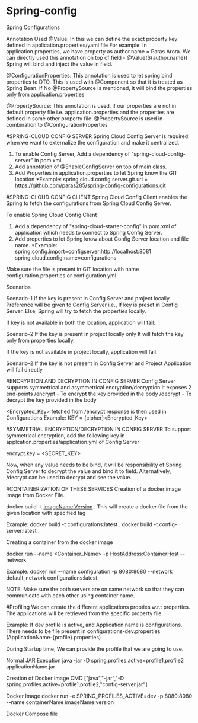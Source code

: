 # Spring-config
Spring Configurations

Annotation Used
@Value: In this we can define the exact property key defined in application.properties/yaml file For example: In application.properties, we have property as author.name = Paras Arora. We can directly used this annotation on top of field - @Value(${author.name})
Spring will bind and inject the value in field.

@ConfigurationProperties: This annotation is used to let spring bind properties to DTO.
This is used with @Component so that it is treated as Spring Bean.
If No @PropertySource is mentioned, it will bind the properties only from application.properties

@PropertySource: This annotation is used, if our properties are not in default property file i.e. application.properties and the properties are defined in some other property file. @PropertySource is used in combination to @ConfigurationProperties

#SPRING-CLOUD CONFIG SERVER
Spring Cloud Config Server is required when we want to externalize the configuration and make it centralized.

1. To enable Config Server, Add a dependency of "spring-cloud-config-server" in pom.xml
2. Add annotation of @EnableConfigServer on top of main class.
3. Add Properties in application.properties to let Spring know the GIT location
*Example:
	spring.cloud.config.server.git.uri = https://github.com/paras285/spring-config-configurations.git

#SPRING-CLOUD CONFIG CLIENT
Spring Cloud Config Client enables the Spring to fetch the configurations from Spring Cloud Config Server.

To enable Spring Cloud Config Client
1. Add a dependency of "spring-cloud-starter-config" in pom.xml of application which needs to connect to Spring Config Server.
2. Add properties to let Spring know about Config Server location and file name.
*Example:
	spring.config.import=configserver:http://localhost:8081
	spring.cloud.config.name=configurations

Make sure the file is present in GIT location with name configuration.properties or configuration.yml

Scenarios

Scenario-1 If the key is present in Config Server and project locally
Preference will be given to Config Server i.e., If key is preset in Config Server.
Else, Spring will try to fetch the properties locally.

If key is not available in both the location, application will fail.

Scenario-2 If the key is present in project locally only
It will fetch the key only from properties locally.

If the key is not available in project locally, application will fail.

Scenario-2 If the key is not present in Config Server and Project
Application will fail directly

#ENCRYPTION AND DECRYPTION IN CONFIG SERVER
Config Server supports symmetrical and asymmetrical encryption/decryption
It exposes 2 end-points
/encrypt - To encrypt the key provided in the body
/decrypt - To decrypt the key provided in the body

<Encrypted_Key> fetched from /encrypt response is then used in Configurations
Example:
KEY = {cipher}<Encrypted_Key>

#SYMMETRIAL ENCRYPTION/DECRYPTION IN CONFIG SERVER
To support symmetrical encryption, add the following key in applcation.properties/application.yml of Config Server

encrypt.key = <SECRET_KEY>

Now, when any value needs to be bind, it will be responsibility of Spring Config Server to decrypt the value and bind it to field.
Alternatively, /decrypt can be used to decrypt and see the value.


#CONTAINERIZATION OF THESE SERVICES
Creation of a docker image image from Docker File.

docker build -t <ImageName:Version> .
This will create a docker file from the given location with specified tag

Example: 
docker build -t configurations:latest .
docker build -t config-server:latest .

Creating a container from the docker image

docker run --name <Container_Name> -p <HostAddress:ContainerHost> --network <CustomNetwork> <ImageName>

Example:
docker run --name configuration -p 8080:8080 --network default_network configurations:latest

NOTE: Make sure the both servers are on same network so that they can communicate with each other using container name.

#Profiling
We can create the different applications propties w.r.t properties.
The applications will be retrieved from the specific property file.

Example:
If dev profile is active, and Application name is configurations.
There needs to be file present in configurations-dev.properties (ApplicationName-{profile}.properties)

During Startup time, We can provide the profile that we are going to use.

Normal JAR Execution
java -jar -D spring.profiles.active=profile1,profile2 applicationName.jar

Creation of Docker Image 
CMD ["java","-jar","-D spring.profiles.active=profile1,profile2,"config-server.jar"]

Docker Image
docker run -e SPRING_PROFILES_ACTIVE=dev -p 8080:8080 --name containerName imageName:version

Docker Compose file
